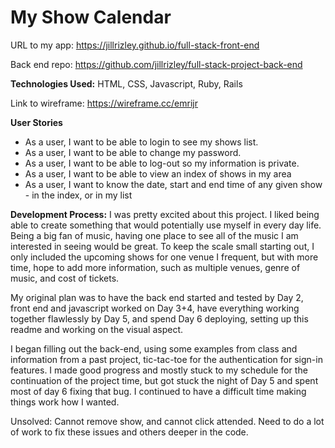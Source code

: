 # My Show Calendar

URL to my app: https://jillrizley.github.io/full-stack-front-end

Back end repo: https://github.com/jillrizley/full-stack-project-back-end

**Technologies Used:** HTML, CSS, Javascript, Ruby, Rails

Link to wireframe: https://wireframe.cc/emrijr

**User Stories**
* As a user, I want to be able to login to see my shows list.
* As a user, I want to be able to change my password.
* As a user, I want to be able to log-out so my information is private.
* As a user, I want to be able to view an index of shows in my area
* As a user, I want to know the date, start and end time of any given show - in the index, or in my list

**Development Process:**
I was pretty excited about this project. I liked being able to create something that would potentially use myself in every day life. Being a big fan of music, having one place to see all of the music I am interested in seeing would be great. To keep the scale small starting out, I only included the upcoming shows for one venue I frequent, but with more time, hope to add more information, such as multiple venues, genre of music, and cost of tickets.

My original plan was to have the back end started and tested by Day 2, front end and javascript worked on Day 3+4, have everything working together flawlessly by Day 5, and spend Day 6 deploying, setting up this readme and working on the visual aspect.

I began filling out the back-end, using some examples from class and information from a past project, tic-tac-toe for the authentication for sign-in features. I made good progress and mostly stuck to my schedule for the continuation of the project time, but got stuck the night of Day 5 and spent most of day 6 fixing that bug. I continued to have a difficult time making things work how I wanted.

Unsolved: Cannot remove show, and cannot click attended. Need to do a lot of work to fix these issues and others deeper in the code.
